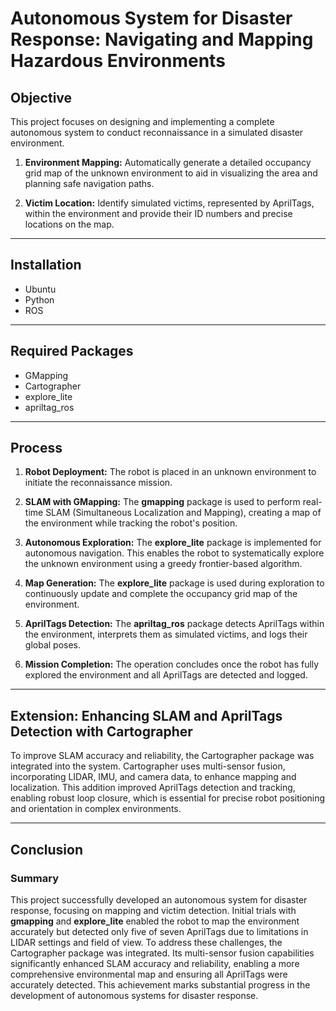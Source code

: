 # Autonomous System for Disaster Response: Navigating and Mapping Hazardous Environments

## Objective  

This project focuses on designing and implementing a complete autonomous system to conduct reconnaissance in a simulated disaster environment.

1. **Environment Mapping:** Automatically generate a detailed occupancy grid map of the unknown environment to aid in visualizing the area and planning safe navigation paths.

2. **Victim Location:** Identify simulated victims, represented by AprilTags, within the environment and provide their ID numbers and precise locations on the map.

---

## Installation  

- Ubuntu  
- Python  
- ROS  

---

## Required Packages  

- GMapping  
- Cartographer  
- explore_lite  
- apriltag_ros  

---

## Process  

1. **Robot Deployment:** The robot is placed in an unknown environment to initiate the reconnaissance mission.  

2. **SLAM with GMapping:** The **gmapping** package is used to perform real-time SLAM (Simultaneous Localization and Mapping), creating a map of the environment while tracking the robot's position.  

3. **Autonomous Exploration:** The **explore_lite** package is implemented for autonomous navigation. This enables the robot to systematically explore the unknown environment using a greedy frontier-based algorithm.  

4. **Map Generation:** The **explore_lite** package is used during exploration to continuously update and complete the occupancy grid map of the environment.  

5. **AprilTags Detection:** The **apriltag_ros** package detects AprilTags within the environment, interprets them as simulated victims, and logs their global poses.  

6. **Mission Completion:** The operation concludes once the robot has fully explored the environment and all AprilTags are detected and logged.  

---

## Extension: Enhancing SLAM and AprilTags Detection with Cartographer  

To improve SLAM accuracy and reliability, the Cartographer package was integrated into the system. Cartographer uses multi-sensor fusion, incorporating LIDAR, IMU, and camera data, to enhance mapping and localization. This addition improved AprilTags detection and tracking, enabling robust loop closure, which is essential for precise robot positioning and orientation in complex environments.  

---

## Conclusion  

### Summary  

This project successfully developed an autonomous system for disaster response, focusing on mapping and victim detection. Initial trials with **gmapping** and **explore_lite** enabled the robot to map the environment accurately but detected only five of seven AprilTags due to limitations in LIDAR settings and field of view. To address these challenges, the Cartographer package was integrated. Its multi-sensor fusion capabilities significantly enhanced SLAM accuracy and reliability, enabling a more comprehensive environmental map and ensuring all AprilTags were accurately detected. This achievement marks substantial progress in the development of autonomous systems for disaster response.  
